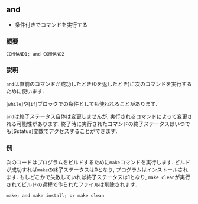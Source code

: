 ## and
- 条件付きでコマンドを実行する

### 概要
`COMMAND1; and COMMAND2`

### 説明
`and`は直前のコマンドが成功したとき(0を返したとき)に次のコマンドを実行するために使います.

[`while`]や[`if`]ブロックでの条件としても使われることがあります.

`and`は終了ステータス自体は変更しませんが, 実行されるコマンドによって変更される可能性があります.
終了時に実行されたコマンドの終了ステータスはいつでも[$status]変数でアクセスすることができます.

### 例
次のコードはプログラムをビルドするために`make`コマンドを実行します.
ビルドが成功すれば`make`の終了ステータスは0となり, プログラムはインストールされます.
もしどこかで失敗していれば終了ステータスは1となり, `make clean`が実行されてビルドの過程で作られたファイルは削除されます.

```fish
make; and make install; or make clean
```
